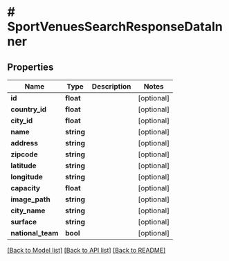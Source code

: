 # # SportVenuesSearchResponseDataInner

## Properties

Name | Type | Description | Notes
------------ | ------------- | ------------- | -------------
**id** | **float** |  | [optional]
**country_id** | **float** |  | [optional]
**city_id** | **float** |  | [optional]
**name** | **string** |  | [optional]
**address** | **string** |  | [optional]
**zipcode** | **string** |  | [optional]
**latitude** | **string** |  | [optional]
**longitude** | **string** |  | [optional]
**capacity** | **float** |  | [optional]
**image_path** | **string** |  | [optional]
**city_name** | **string** |  | [optional]
**surface** | **string** |  | [optional]
**national_team** | **bool** |  | [optional]

[[Back to Model list]](../../README.md#models) [[Back to API list]](../../README.md#endpoints) [[Back to README]](../../README.md)
